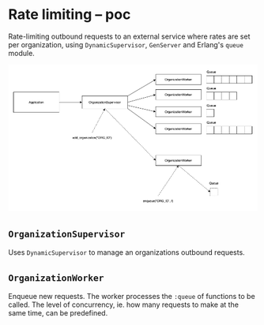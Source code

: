 # Rate limiting – poc

Rate-limiting outbound requests to an external service where rates are set per organization, using `DynamicSupervisor`, `GenServer` and Erlang's `queue` module.

![Overview](./docs/overview.png)

## `OrganizationSupervisor`

Uses `DynamicSupervisor` to manage an organizations outbound requests.

## `OrganizationWorker`

Enqueue new requests. The worker processes the `:queue` of functions to be called. The level of concurrency, ie. how many requests to make at the same time, can be predefined.
